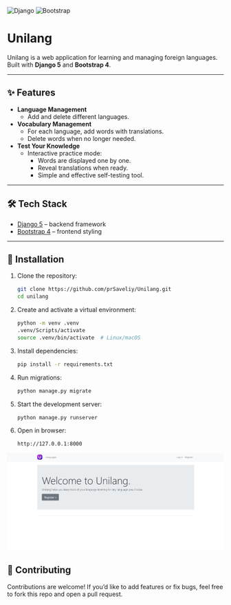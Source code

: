 ![Django](https://img.shields.io/badge/Django-5.0-green?logo=django)
![Bootstrap](https://img.shields.io/badge/Bootstrap-4-purple?logo=bootstrap)

# Unilang

Unilang is a web application for learning and managing foreign languages.  
Built with **Django 5** and **Bootstrap 4**.

---

## ✨ Features

- **Language Management**
  - Add and delete different languages.
- **Vocabulary Management**
  - For each language, add words with translations.
  - Delete words when no longer needed.
- **Test Your Knowledge**
  - Interactive practice mode:
    - Words are displayed one by one.
    - Reveal translations when ready.
    - Simple and effective self-testing tool.

---

## 🛠 Tech Stack

- [Django 5](https://www.djangoproject.com/) – backend framework
- [Bootstrap 4](https://getbootstrap.com/docs/4.6/getting-started/introduction/) – frontend styling

---

## 🚀 Installation

1. Clone the repository:
   ```bash
   git clone https://github.com/prSaveliy/Unilang.git
   cd unilang
   ```

2. Create and activate a virtual environment:
    ```bash
    python -m venv .venv
    .venv/Scripts/activate
    source .venv/bin/activate  # Linux/macOS
    ```

3. Install dependencies:
    ```bash
    pip install -r requirements.txt
    ```

4. Run migrations:
    ```bash
    python manage.py migrate
    ```

5. Start the development server:
    ```bash
    python manage.py runserver
    ```

6. Open in browser:
    ```
    http://127.0.0.1:8000
    ```

![Main Page](docs/main_page.png)


## 🤝 Contributing
Contributions are welcome!
If you’d like to add features or fix bugs, feel free to fork this repo and open a pull request.
